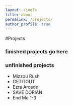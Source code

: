 ```yaml
---
layout: single
title: about
permalink: /projects/
author_profile: true
---
```


#Projects

### finished projects go here


### unfinished projects
- Mizzou Rush
- GETITOUT
- Ezra Arcade
- SAVE DORIAN
- End Me 1-3
